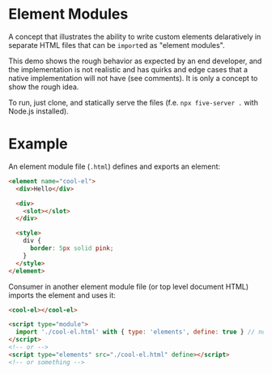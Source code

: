 # Element Modules

A concept that illustrates the ability to write custom elements delaratively in
separate HTML files that can be `import`ed as "element modules".

This demo shows the rough behavior as expected by an end developer, and the
implementation is not realistic and has quirks and edge cases that a native
implementation will not have (see comments). It is only a concept to show the
rough idea.

To run, just clone, and statically serve the files (f.e. `npx five-server .`
with Node.js installed).

# Example

An element module file (`.html`) defines and exports an element:

```html
<element name="cool-el">
  <div>Hello</div>

  <div>
    <slot></slot>
  </div>

  <style>
    div {
      border: 5px solid pink;
    }
  </style>
</element>
```

Consumer in another element module file (or top level document HTML) imports the element and uses it:

```html
<cool-el></cool-el>

<script type="module">
  import './cool-el.html' with { type: 'elements', define: true } // not sure if import attributes for auto defining is a good idea or not. What happens if multiple import statements to the same file auto define and don't auto define?
</script>
<!-- or -->
<script type="elements" src="./cool-el.html" define></script>
<!-- or something -->
```

